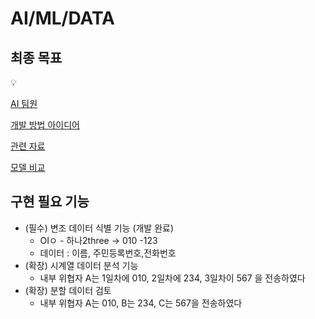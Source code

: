 # AI/ML/DATA

## 최종 목표

<aside>
💡

</aside>

[AI 팀원](AI%20%ED%8C%80%EC%9B%90%2023b880dc9abc800c988ec23df8b66997.csv)

[개발 방법 아이디어](%EA%B0%9C%EB%B0%9C%20%EB%B0%A9%EB%B2%95%20%EC%95%84%EC%9D%B4%EB%94%94%EC%96%B4%2023d880dc9abc80859b00d3e53daa7d1e.md)

[관련 자료](%EA%B4%80%EB%A0%A8%20%EC%9E%90%EB%A3%8C%20242880dc9abc808a8df6e0dbe45e8272.md)

[모델 비교](%EB%AA%A8%EB%8D%B8%20%EB%B9%84%EA%B5%90%20244880dc9abc8083b3e0db5f568610d3.md)

## 구현 필요 기능

- (필수) 변조 데이터 식별 기능 (개발 완료)
    - OIㅇ - 하나2three → 010 -123
    - 데이터 : 이름, 주민등록번호,전화번호
- (확장) 시계열 데이터 분석 기능
    - 내부 위협자 A는 1일차에 010, 2일차에 234, 3일차이 567 을 전송하였다
- (확장) 분할 데이터 검토
    - 내부 위협자 A는 010, B는 234, C는 567을 전송하였다